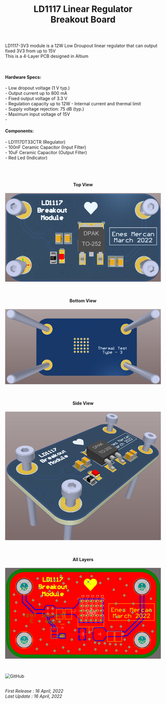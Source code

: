 <!-- BAŞLIK -->
<h1> 
  <p align="center">
     LD1117 Linear Regulator </br> Breakout Board
  </p>
</h1>

</br>

<!-- GİRİŞ -->

<p> LD1117-3V3 module is a 12W Low Droupout linear regulator that can output fixed 3V3 from up to 15V  </br> This is a 4-Layer PCB designed in Altium </p>

</br>

<!-- ÖZELLİKLER -->
                        


<h4> Hardware Specs: </h4> 
- Low dropout voltage (1 V typ.) </br>
- Output current up to 800 mA </br>
- Fixed output voltage of 3.3 V </br>
- Regulation capacity up to 12W
- Internal current and thermal limit </br>
- Supply voltage rejection: 75 dB (typ.) </br>
- Maximum input voltage of 15V </br>
- 


</br>

<h4> Components: </h4> 
- LD1117DT33CTR (Regulator)</br>
- 100nF Ceramic Capacitor (Input Filter)</br>
- 10uF Ceramic Capacitor (Output Filter)</br>
- Red Led (Indicator)</br>


</br>
</br>


<!-- GÖRSELLER -->
                        
                        
<br/>

<H4 align="center"> Top View </H4>
 <p align="center">
  <img src="./Images/Top View 3D.png"></p>


<br/>

<H4 align="center"> Bottom View </H4>
<p align="center">
<img src="./Images/Bottom View 3D.png"></p>


<br/>

<H4 align="center"> Side View </H4>
<p align="center">
<img src="./Images/Side View 3D.png"></p>

<br/>

<H4 align="center"> All Layers </H4>
<p align="center">
<img src="./Images/Multilayer View.png"></p>

<br/>

![GitHub](https://img.shields.io/github/license/enesmrcn/PCB-Design)   

<br/> <i>First Release : 16 April, 2022</i>
<br/> <i>Last Update : 16 April, 2022</i>
